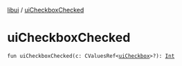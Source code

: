 [libui](index.md) / [uiCheckboxChecked](./ui-checkbox-checked.md)

# uiCheckboxChecked

`fun uiCheckboxChecked(c: CValuesRef<`[`uiCheckbox`](ui-checkbox.md)`>?): `[`Int`](https://kotlinlang.org/api/latest/jvm/stdlib/kotlin/-int/index.html)